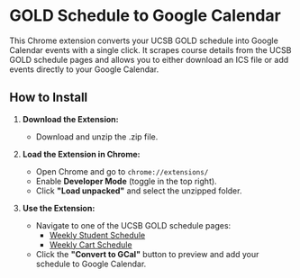 # GOLD Schedule to Google Calendar

This Chrome extension converts your UCSB GOLD schedule into Google Calendar events with a single click. It scrapes course details from the UCSB GOLD schedule pages and allows you to either download an ICS file or add events directly to your Google Calendar.

## How to Install

1. **Download the Extension:**
   - Download and unzip the .zip file.

2. **Load the Extension in Chrome:**
   - Open Chrome and go to `chrome://extensions/`
   - Enable **Developer Mode** (toggle in the top right).
   - Click **"Load unpacked"** and select the unzipped folder.

3. **Use the Extension:**
   - Navigate to one of the UCSB GOLD schedule pages:
     - [Weekly Student Schedule](https://my.sa.ucsb.edu/gold/WeeklyStudentSchedule.aspx)
     - [Weekly Cart Schedule](https://my.sa.ucsb.edu/gold/WeeklyCartSchedule.aspx)
   - Click the **"Convert to GCal"** button to preview and add your schedule to Google Calendar.
